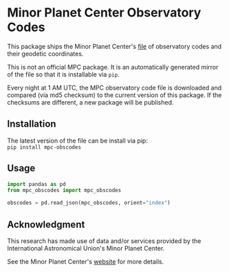 # Minor Planet Center Observatory Codes

This package ships the Minor Planet Center's [file](https://minorplanetcenter.net/Extended_Files/obscodes_extended.json.gz) of observatory codes and their geodetic coordinates.

This is not an official MPC package. It is an automatically generated mirror of the file so that it is 
installable via `pip`.

Every night at 1 AM UTC, the MPC observatory code file is downloaded and compared (via md5 checksum) to the current version of this package. If the checksums are different, a new package will be published. 

## Installation

The latest version of the file can be install via pip:  
`pip install mpc-obscodes`

## Usage
```python
import pandas as pd
from mpc_obscodes import mpc_obscodes

obscodes = pd.read_json(mpc_obscodes, orient="index")
```

## Acknowledgment

This research has made use of data and/or services provided by the International Astronomical Union's Minor Planet Center.

See the Minor Planet Center's [website](https://cgi.minorplanetcenter.net/) for more details.